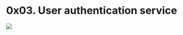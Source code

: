 # 0x03. User authentication service
![](https://s3.amazonaws.com/alx-intranet.hbtn.io/uplo…137ecff2670ac26da427b91d6c6b2ea83b7d8c2fd93c4c889)
